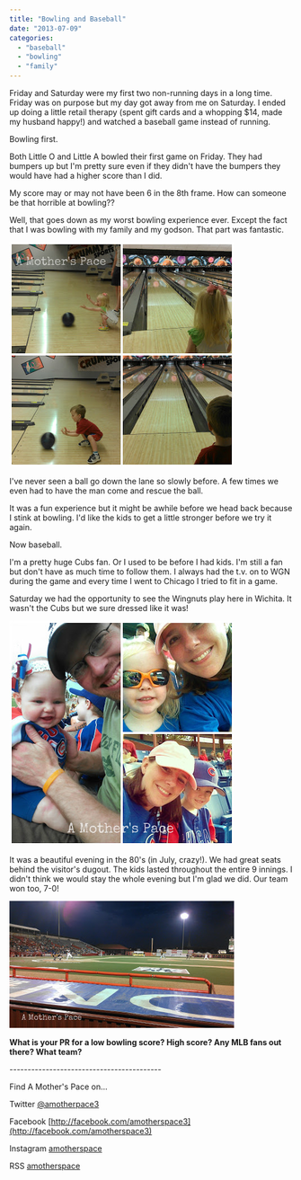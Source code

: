 ```yaml
---
title: "Bowling and Baseball"
date: "2013-07-09"
categories: 
  - "baseball"
  - "bowling"
  - "family"
---
```


Friday and Saturday were my first two non-running days in a long time. Friday was on purpose but my day got away from me on Saturday. I ended up doing a little retail therapy (spent gift cards and a whopping $14, made my husband happy!) and watched a baseball game instead of running.  
  
Bowling first.  

  

Both Little O and Little A bowled their first game on Friday. They had bumpers up but I'm pretty sure even if they didn't have the bumpers they would have had a higher score than I did.   
  
My score may or may not have been 6 in the 8th frame. How can someone be that horrible at bowling??  
  
Well, that goes down as my worst bowling experience ever. Except the fact that I was bowling with my family and my godson. That part was fantastic.  
  

[![Bowling | A Mother's Pace](images/Bowling.jpg "Bowling | A Mother's Pace")](http://amotherspace.net/wp-content/uploads/2013/07/Bowling1.jpg)

  
I've never seen a ball go down the lane so slowly before. A few times we even had to have the man come and rescue the ball.  
  
It was a fun experience but it might be awhile before we head back because I stink at bowling. I'd like the kids to get a little stronger before we try it again.  
  
Now baseball.  
  
I'm a pretty huge Cubs fan. Or I used to be before I had kids. I'm still a fan but don't have as much time to follow them. I always had the t.v. on to WGN during the game and every time I went to Chicago I tried to fit in a game.   
  
Saturday we had the opportunity to see the Wingnuts play here in Wichita. It wasn't the Cubs but we sure dressed like it was!   
  

[![Baseball | A Mother's Pace](images/Wingnuts1.jpg "Baseball | A Mother's Pace")](http://amotherspace.net/wp-content/uploads/2013/07/Wingnuts11.jpg)

  
It was a beautiful evening in the 80's (in July, crazy!). We had great seats behind the visitor's dugout. The kids lasted throughout the entire 9 innings. I didn't think we would stay the whole evening but I'm glad we did. Our team won too, 7-0!  
  

[![Baseball | A Mother's Pace](images/Wingnuts.jpg "Baseball | A Mother's Pace")](http://amotherspace.net/wp-content/uploads/2013/07/Wingnuts2.jpg)

  
  

**What is your PR for a low bowling score? High score? Any MLB fans out there? What team?**

\------------------------------------------

  

  
Find A Mother's Pace on...  
  
Twitter [@amotherpace3](https://twitter.com/amotherspace3)  
  
Facebook [http://facebook.com/amotherspace3](http://facebook.com/amotherspace3)   
  
Instagram [amotherspace](http://instagram.com/amotherspace)  
  
RSS [amotherspace](http://feeds.feedburner.com/amotherspace)
